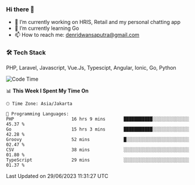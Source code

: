 ### Hi there 👋

- 🔭 I’m currently working on HRIS, Retail and my personal chatting app
- 🌱 I’m currently learning Go
- 📫 How to reach me: denridwansaputra@gmail.com


### 🛠 Tech Stack
PHP, Laravel, Javascript, Vue.Js, Typescipt, Angular, Ionic, Go, Python


<!--START_SECTION:waka-->
![Code Time](http://img.shields.io/badge/Code%20Time-3%2C396%20hrs%2034%20mins-blue)

📊 **This Week I Spent My Time On** 

```text
🕑︎ Time Zone: Asia/Jakarta

💬 Programming Languages: 
PHP                      16 hrs 9 mins       ███████████░░░░░░░░░░░░░░   45.37 % 
Go                       15 hrs 3 mins       ███████████░░░░░░░░░░░░░░   42.28 % 
Groovy                   52 mins             █░░░░░░░░░░░░░░░░░░░░░░░░   02.47 % 
CSV                      38 mins             ░░░░░░░░░░░░░░░░░░░░░░░░░   01.80 % 
TypeScript               29 mins             ░░░░░░░░░░░░░░░░░░░░░░░░░   01.37 % 
```


 Last Updated on 29/06/2023 11:31:27 UTC
<!--END_SECTION:waka-->
